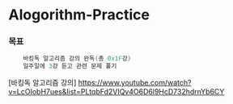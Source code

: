 # Alogorithm-Practice

### 목표

````cpp
    바킹독 알고리즘 강의 완독(총 0x1F강)
    일주일에 3강 듣고 관련 문제 풀기
````

[바킹독 알고리즘 강의] <https://www.youtube.com/watch?v=LcOIobH7ues&list=PLtqbFd2VIQv4O6D6l9HcD732hdrnYb6CY>
